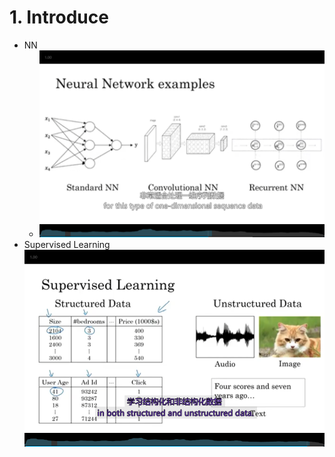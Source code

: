 # 1. Introduce

- NN
  - ![Alt text](images/image.png)
- Supervised Learning![Alt text](images/image-1.png)
